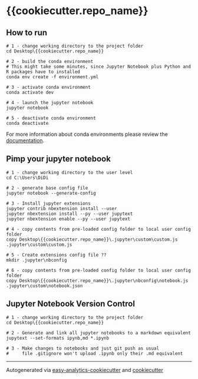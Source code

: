 # {{cookiecutter.repo_name}}

## How to run

```
# 1 - change working directory to the project folder
cd Desktop\{{cookiecutter.repo_name}}

# 2 - build the conda environment
# This might take some minutes, since Jupyter Notebook plus Python and R packages have to installed
conda env create -f environment.yml

# 3 - activate conda environment
conda activate dev

# 4 - launch the jupyter notebook
jupyter notebook

# 5 - deactivate conda environment
conda deactivate
```

For more information about conda environments please review the [documentation](https://docs.conda.io/projects/conda/en/latest/user-guide/tasks/manage-environments.html).

## Pimp your jupyter notebook

```
# 1 - change working directory to the user level
cd C:\Users\DiDi

# 2 - generate base config file
jupyter notebook --generate-config

# 3 - Install jupyter extensions
jupyter contrib nbextension install --user
jupyter nbextension install --py --user jupytext
jupyter nbextension enable --py --user jupytext

# 4 - copy contents from pre-loaded config folder to local user config folder 
copy Desktop\{{cookiecutter.repo_name}}\.jupyter\custom\custom.js .jupyter\custom\custom.js

# 5 - Create extensions config file ??
mkdir .jupyter\nbconfig

# 6 - copy contents from pre-loaded config folder to local user config folder 
copy Desktop\{{cookiecutter.repo_name}}\.jupyter\nbconfig\notebook.js .jupyter\custom\notebook.json
```

## Jupyter Notebook Version Control

```
# 1 - change working directory to the project folder
cd Desktop\{{cookiecutter.repo_name}}

# 2 - Generate and link all jupyter notebooks to a markdown equivalent
jupytext --set-formats ipynb,md *.ipynb

# 3 - Make changes to notebooks and just git push as usual
#     file .gitignore won't upload .ipynb only their .md equivalent
```

***
Autogenerated via [easy-analytics-cookiecutter](https://github.com/jalvarada/easy-analytics-cookiecutter) and [cookiecutter](https://github.com/audreyr/cookiecutter)
